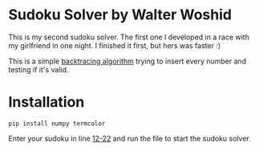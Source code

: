 # Sudoku Solver by Walter Woshid

This is my second sudoku solver. The first one I developed in a race with my girlfriend in one night. I finished it first, but hers was faster :)

This is a simple [backtracing algorithm](https://wikipedia.org/wiki/Sudoku_solving_algorithms#Backtracking) trying to insert every number and testing if it's valid.

# Installation

`pip install numpy termcolor`

Enter your sudoku in line [12-22](https://github.com/WalterWoshid/Sudoku-Solver/blob/main/sudoku_solver.py#L12-L22) and run the file to start the sudoku solver.

